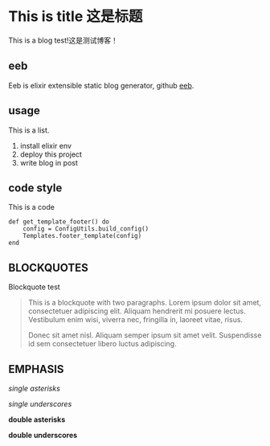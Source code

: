 # This is title 这是标题
This is a blog test!这是测试博客！

## eeb
Eeb is elixir extensible static blog generator, github [eeb](https://github.com/aborn/eeb).

## usage
This is a list.
1. install elixir env
2. deploy this project
3. write blog in post

## code style
This is a code
```
def get_template_footer() do
    config = ConfigUtils.build_config()
    Templates.footer_template(config)
end
```

## BLOCKQUOTES
Blockquote test
> This is a blockquote with two paragraphs. Lorem ipsum dolor sit amet,
> consectetuer adipiscing elit. Aliquam hendrerit mi posuere lectus.
> Vestibulum enim wisi, viverra nec, fringilla in, laoreet vitae, risus.
> 
> Donec sit amet nisl. Aliquam semper ipsum sit amet velit. Suspendisse
> id sem consectetuer libero luctus adipiscing.

## EMPHASIS
*single asterisks*

_single underscores_

**double asterisks**

__double underscores__
